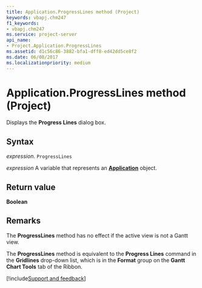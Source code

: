 ```yaml
---
title: Application.ProgressLines method (Project)
keywords: vbapj.chm247
f1_keywords:
- vbapj.chm247
ms.service: project-server
api_name:
- Project.Application.ProgressLines
ms.assetid: d1c56c86-3882-bfa1-dff8-ed42dd5ce8f2
ms.date: 06/08/2017
ms.localizationpriority: medium
---
```



# Application.ProgressLines method (Project)

Displays the **Progress Lines** dialog box.


## Syntax

_expression_. `ProgressLines`

_expression_ A variable that represents an **[Application](Project.Application.md)** object.


## Return value

 **Boolean**


## Remarks

The **ProgressLines** method has no effect if the active view is not a Gantt view.

The **ProgressLines** method is equivalent to the **Progress Lines** command in the **Gridlines** drop-down list, which is in the **Format** group on the **Gantt Chart Tools** tab of the Ribbon.

[!include[Support and feedback](~/includes/feedback-boilerplate.md)]